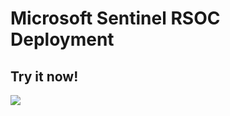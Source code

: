 # Microsoft Sentinel RSOC Deployment

## Try it now!

<a href="https://portal.azure.com/#create/Microsoft.Template/uri/https%3A%2F%2Fraw.githubusercontent.com%2Fstefan968%2FMSSentinel%2Fmain%2FDeploy-Sentinel%2Fazuredeploy.json/createUIDefinitionUri/https%3A%2F%2Fraw.githubusercontent.com%2Fstefan968%2FMSSentinel%2Fmain%2FDeploy-Sentinel%2FcreateUiDefinition.json" target="_blank">
    <img src="https://aka.ms/deploytoazurebutton""/>
</a>
